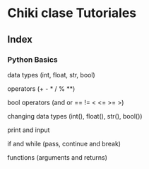# Chiki clase Tutoriales
## Index

### Python Basics
data types          (int, float, str, bool)

operators           (+ - * / % **)

bool operators      (and or == != < <= >= >)

changing data types (int(), float(), str(), bool())

print and input

if and while        (pass, continue and break)

functions           (arguments and returns)